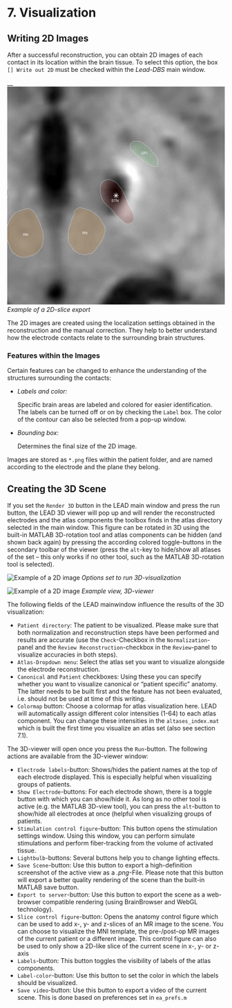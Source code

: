 # 7. Visualization

## Writing 2D Images

After a successful reconstruction, you can obtain 2D images of each contact in its location within the brain tissue. To select this option, the box `[] Write out 2D` must be checked within the _Lead-DBS_ main window.

__![](<../../.gitbook/assets/image (4).png>)    _Example of a 2D-slice export_&#x20;

The 2D images are created using the localization settings obtained in the reconstruction and the manual correction. They help to better understand how the electrode contacts relate to the surrounding brain structures.

### Features within the Images

Certain features can be changed to enhance the understanding of the structures surrounding the contacts:

*   _Labels and color:_

    Specific brain areas are labeled and colored for easier identification. The labels can be turned off or on by checking the `Label` box. The color of the contour can also be selected from a pop-up window.
*   _Bounding box:_

    Determines the final size of the 2D image.

Images are stored as `*.png` files within the patient folder, and are named according to the electrode and the plane they belong.

## Creating the 3D Scene

If you set the `Render 3D` button in the LEAD main window and press the run button, the LEAD 3D viewer will pop up and will render the reconstructed electrodes and the atlas components the toolbox finds in the atlas directory selected in the main window. This figure can be rotated in 3D using the built-in MATLAB 3D-rotation tool and atlas components can be hidden (and shown back again) by pressing the according colored toggle-buttons in the secondary toolbar of the viewer (press the `alt`-key to hide/show all atlases of the set – this only works if no other tool, such as the MATLAB 3D-rotation tool is selected).

​![Example of a 2D image](https://firebasestorage.googleapis.com/v0/b/gitbook-28427.appspot.com/o/assets%2F-LXNx2zMX4PuhHEzaST6%2F-LXNx5sod0JotQELyxmJ%2F-LXNx74jnUS8bBcQDNBj%2F3dview\_run.png?generation=1548754388795660\&alt=media) _Options set to run 3D-visualization_

​![Example of a 2D image](https://firebasestorage.googleapis.com/v0/b/gitbook-28427.appspot.com/o/assets%2F-LXNx2zMX4PuhHEzaST6%2F-LXNx5sod0JotQELyxmJ%2F-LXNx74l8ntdUlRF9WgN%2F3d\_viewer\_example.png?generation=1548754388924753\&alt=media) _Example view, 3D-viewer_

The following fields of the LEAD mainwindow influence the results of the 3D visualization:

* `Patient directory`: The patient to be visualized. Please make sure that both normalization and reconstruction steps have been performed and results are accurate (use the `Check`-Checkbox in the `Normalization`-panel and the `Review Reconstruction`-checkbox in the `Review`-panel to visualize accuracies in both steps).
* `Atlas-Dropdown menu`: Select the atlas set you want to visualize alongside the electrode reconstruction.
* `Canonical` and `Patient` checkboxes: Using these you can specify whether you want to visualize canonical or “patient specific” anatomy. The latter needs to be built first and the feature has not been evaluated, i.e. should not be used at time of this writing.
* `Colormap` button: Choose a colormap for atlas visualization here. LEAD will automatically assign different color intensities (1-64) to each atlas component. You can change these intensities in the `altases_index.mat` which is built the first time you visualize an atlas set (also see section 7.1).

The 3D-viewer will open once you press the `Run`-button. The following actions are available from the 3D-viewer window:

* `Electrode labels`-button: Shows/hides the patient names at the top of each electrode displayed. This is especially helpful when visualizing groups of patients.
* `Show Electrode`-buttons: For each electrode shown, there is a toggle button with which you can show/hide it. As long as no other tool is active (e.g. the MATLAB 3D-view tool), you can press the `alt`-button to show/hide all electrodes at once (helpful when visualizing groups of patients.
* `Stimulation control figure`-button: This button opens the stimulation settings window. Using this window, you can perform simulate stimulations and perform fiber-tracking from the volume of activated tissue.
* `Lightbulb`-buttons: Several buttons help you to change lighting effects.
* `Save Scene`-button: Use this button to export a high-definition screenshot of the active view as a _.png_-File. Please note that this button will export a better quality rendering of the scene than the built-in MATLAB save button.
* `Export to server`-button: Use this button to export the scene as a web-browser compatible rendering (using BrainBrowser and WebGL technology).
* `Slice control figure`-button: Opens the anatomy control figure which can be used to add x-, y- and z-slices of an MR image to the scene. You can choose to visualize the MNI template, the pre-/post-op MR images of the current patient or a different image. This control figure can also be used to only show a 2D-like slice of the current scene in x-, y- or z-axis
* `Labels`-button: This button toggles the visibility of labels of the atlas components.
* `Label-color`-button: Use this button to set the color in which the labels should be visualized.
* `Save video`-button: Use this button to export a video of the current scene. This is done based on preferences set in `ea_prefs.m`
